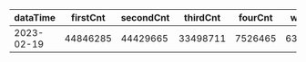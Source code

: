 |dataTime|firstCnt|secondCnt|thirdCnt|fourCnt|winCnt|vrate|wrate|
|-|-|-|-|-|-|-|-|
|2023-02-19|44846285|44429665|33498711|7526465|6373992|86.8%|13.5%|